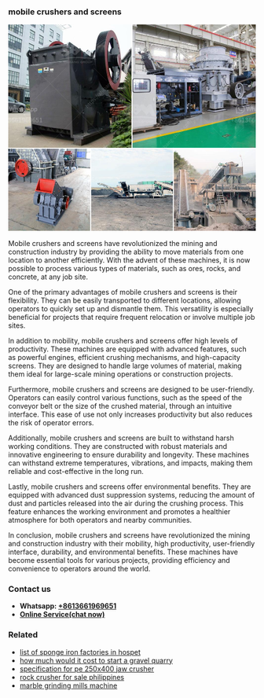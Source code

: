 <h3>mobile crushers and screens</h3><img src='1708498109.jpg' alt=''><p>Mobile crushers and screens have revolutionized the mining and construction industry by providing the ability to move materials from one location to another efficiently. With the advent of these machines, it is now possible to process various types of materials, such as ores, rocks, and concrete, at any job site.</p><p>One of the primary advantages of mobile crushers and screens is their flexibility. They can be easily transported to different locations, allowing operators to quickly set up and dismantle them. This versatility is especially beneficial for projects that require frequent relocation or involve multiple job sites.</p><p>In addition to mobility, mobile crushers and screens offer high levels of productivity. These machines are equipped with advanced features, such as powerful engines, efficient crushing mechanisms, and high-capacity screens. They are designed to handle large volumes of material, making them ideal for large-scale mining operations or construction projects.</p><p>Furthermore, mobile crushers and screens are designed to be user-friendly. Operators can easily control various functions, such as the speed of the conveyor belt or the size of the crushed material, through an intuitive interface. This ease of use not only increases productivity but also reduces the risk of operator errors.</p><p>Additionally, mobile crushers and screens are built to withstand harsh working conditions. They are constructed with robust materials and innovative engineering to ensure durability and longevity. These machines can withstand extreme temperatures, vibrations, and impacts, making them reliable and cost-effective in the long run.</p><p>Lastly, mobile crushers and screens offer environmental benefits. They are equipped with advanced dust suppression systems, reducing the amount of dust and particles released into the air during the crushing process. This feature enhances the working environment and promotes a healthier atmosphere for both operators and nearby communities.</p><p>In conclusion, mobile crushers and screens have revolutionized the mining and construction industry with their mobility, high productivity, user-friendly interface, durability, and environmental benefits. These machines have become essential tools for various projects, providing efficiency and convenience to operators around the world.</p><h3>Contact us</h3><ul><li><strong>Whatsapp:&nbsp;<a href="https://wa.me/8613661969651">+8613661969651</a></strong></li><li><a href="https://swt.shibang-china.com/?git&amp;zhl&amp;mobile crushers and screens"><strong>Online Service(chat now)</strong></a></li></ul><h3>Related</h3><ul><li><a href='list of sponge iron factories in hospet.md'>list of sponge iron factories in hospet</a></li><li><a href='how much would it cost to start a gravel quarry.md'>how much would it cost to start a gravel quarry</a></li><li><a href='specification for pe 250x400 jaw crusher.md'>specification for pe 250x400 jaw crusher</a></li><li><a href='rock crusher for sale philippines.md'>rock crusher for sale philippines</a></li><li><a href='marble grinding mills machine.md'>marble grinding mills machine</a></li></ul>
